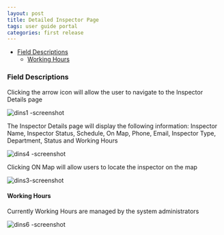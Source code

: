 ```yaml
---
layout: post
title: Detailed Inspector Page
tags: user guide portal
categories: first release
---
```


- [Field Descriptions](#-Field-Descriptions)
  * [Working Hours](#-Working-Hours)
    
<link rel="stylesheet" href="/User-Guide-Portal/styles.css">

### Field Descriptions <a name="-Field-Descriptions"></a>

Clicking the arrow icon will allow the user to navigate to the Inspector Details page

![dins1 -screenshot](https://user-images.githubusercontent.com/81990744/115453080-37c65d00-a1ed-11eb-9d46-98ab81e91d9b.png)

The Inspector Details page will display the following information: Inspector Name, Inspector Status, Schedule, On Map, Phone, Email, Inspector Type, Department, Status and Working Hours

![dins4 -screenshot](https://user-images.githubusercontent.com/81990744/115453517-be7b3a00-a1ed-11eb-8bde-e4ec564d3e5d.png)

Clicking ON Map will allow users to locate the inspector on the map

![dins3-screenshot](https://user-images.githubusercontent.com/81990744/115453913-2762b200-a1ee-11eb-8c83-e9dcee97490c.png)

#### Working Hours <a name="-Working-Hours"></a>

Currently Working Hours are managed by the system administrators

![dins6 -screenshot](https://user-images.githubusercontent.com/81990744/115453662-dfdc2600-a1ed-11eb-838c-e1c81cc7111e.png)


